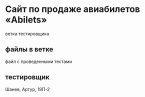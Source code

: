 # Сайт по продаже авиабилетов «Abilets»
ветка тестировщика
## файлы в ветке
файл с проведенными тестами
## тестировщик
Шанев, Артур, 19П-2
